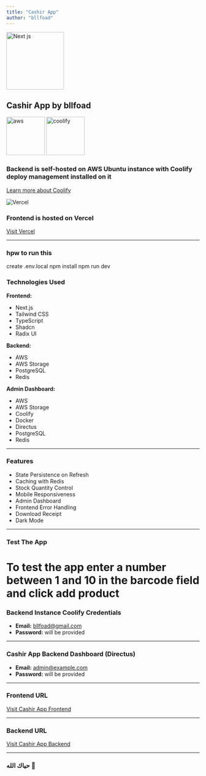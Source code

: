 ```yaml
---
title: "Cashir App"
author: "bllfoad"
---
```


<img src="https://upload.wikimedia.org/wikipedia/commons/8/8e/Nextjs-logo.svg" alt="Next js" width="150" height="150" />


## Cashir App by bllfoad


<img src="https://upload.wikimedia.org/wikipedia/commons/9/93/Amazon_Web_Services_Logo.svg" alt="aws" width="100" height="100" />
<img src="https://coolify.io/coolify-transparent.svg" alt="coolify" width="100" height="100" />


### Backend is self-hosted on AWS Ubuntu instance with Coolify deploy management installed on it 
[Learn more about Coolify](https://coolify.io/)

![Vercel](https://upload.wikimedia.org/wikipedia/commons/5/5e/Vercel_logo_black.svg)

### Frontend is hosted on Vercel
[Visit Vercel](https://vercel.com/)

---
### hpw to run this

create .env.local 
npm install
npm run dev

### Technologies Used

**Frontend:**
- Next.js
- Tailwind CSS
- TypeScript
- Shadcn
- Radix UI

**Backend:**
- AWS
- AWS Storage
- PostgreSQL
- Redis

**Admin Dashboard:**
- AWS
- AWS Storage
- Coolify
- Docker
- Directus
- PostgreSQL
- Redis

---

### Features

- State Persistence on Refresh
- Caching with Redis
- Stock Quantity Control
- Mobile Responsiveness
- Admin Dashboard
- Frontend Error Handling
- Download Receipt
- Dark Mode

---

### Test The App

# To test the app enter a number between 1 and 10 in the barcode field and click add product

### Backend Instance Coolify Credentials

- **Email:** bllfoad@gmail.com
- **Password:** will be provided

---

### Cashir App Backend Dashboard (Directus)

- **Email:** admin@example.com
- **Password:** will be provided

---

### Frontend URL

[Visit Cashir App Frontend](https://cashirapp.vercel.app/)

---

### Backend URL
[Visit Cashir App Backend](http://casher-app.3.78.75.229.sslip.io/)

---

### حياك الله 🙌
